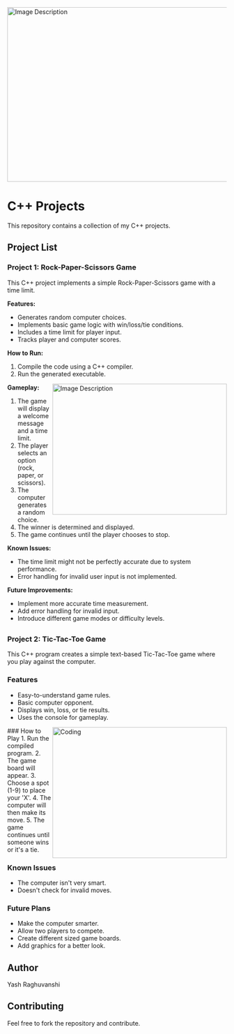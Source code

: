 <img src="https://www.countercraftsec.com/resources/2023/02/cc-new-tecnology.gif" alt="Image Description" width="1000" height="400">

# C++ Projects

This repository contains a collection of my C++ projects.

## Project List

### Project 1: Rock-Paper-Scissors Game

This C++ project implements a simple Rock-Paper-Scissors game with a time limit.

**Features:**

* Generates random computer choices.
* Implements basic game logic with win/loss/tie conditions.
* Includes a time limit for player input.
* Tracks player and computer scores.

**How to Run:**

1. Compile the code using a C++ compiler.
2. Run the generated executable.

**Gameplay:**
<img align="right" src="https://media.tenor.com/images/c3e1d538eae2ac649e0eb7a4a25d5177/tenor.gif" alt="Image Description" width="400" height="300">

1. The game will display a welcome message and a time limit.
2. The player selects an option (rock, paper, or scissors).
3. The computer generates a random choice.
4. The winner is determined and displayed.
5. The game continues until the player chooses to stop.

**Known Issues:**

* The time limit might not be perfectly accurate due to system performance.
* Error handling for invalid user input is not implemented.

**Future Improvements:**

* Implement more accurate time measurement.
* Add error handling for invalid input.
* Introduce different game modes or difficulty levels.


##
### Project 2: Tic-Tac-Toe Game

This C++ program creates a simple text-based Tic-Tac-Toe game where you play against the computer.

### Features
* Easy-to-understand game rules.
* Basic computer opponent.
* Displays win, loss, or tie results.
* Uses the console for gameplay.

<img align="right" alt="Coding" width="400" src="https://i.giphy.com/gR92EF4p9XyEHyD2n5.webp" height="300">
### How to Play
1. Run the compiled program.
2. The game board will appear.
3. Choose a spot (1-9) to place your 'X'.
4. The computer will then make its move.
5. The game continues until someone wins or it's a tie.

### Known Issues
* The computer isn't very smart.
* Doesn't check for invalid moves.

### Future Plans
* Make the computer smarter.
* Allow two players to compete.
* Create different sized game boards.
* Add graphics for a better look.



## Author

Yash Raghuvanshi


## Contributing

Feel free to fork the repository and contribute.

